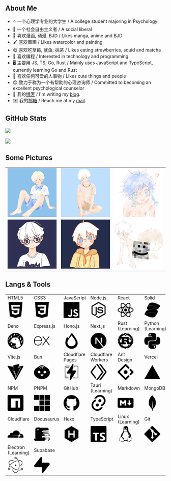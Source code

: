 ## About Me

- ⭐ 一个心理学专业的大学生 / A college student majoring in Psychology
- 🫡 一个社会自由主义者 / A social liberal
- 📖 喜欢漫画, 动漫, BJD / Likes manga, anime and BJD
- 🖌️ 喜欢画画 / Likes watercolor and painting
- 😋 喜欢吃草莓, 鱿鱼, 抹茶 / Likes eating strawberries, squid and matcha
- 🧠 喜欢编程 / Interested in technology and programming
- 🖥️ 主要用 JS, TS, Go, Rust / Mainly uses JavaScript and TypeScript, currently learning Go and Rust
- 🥰 喜欢任何可爱的人事物 / Likes cute things and people
- 😊 致力于称为一个有帮助的心理咨询师 / Committed to becoming an excellent psychological counselor
- 📖 我的[博客](https://blog.leafyee.xyz) / I'm writing my [blog](https://blog.leafyee.xyz).
- ✉️ 我的[邮箱](mailto://xiaoyezi@leafyee.xyz) / Reach me at my [mail](mailto://xiaoyezi@leafyee.xyz).

## GitHub Stats

![](https://github.leafyee.xyz/api?username=LeafYeeXYZ&show_icons=true&rank_icon=github&show=reviews,prs_merged,prs_merged_percentage)

![](https://github.leafyee.xyz/api/top-langs/?username=LeafYeeXYZ&size_weight=0.5&count_weight=0.5&langs_count=6)

## Some Pictures

<table>
  <tr>
    <td><img src="photos/5.png" width="200px"></td>
    <td><img src="photos/3.jpg" width="200px"></td>
    <td><img src="photos/4.jpg" width="200px"></td>
  </tr>
  <tr>
    <td><img src="photos/2.png" width="200px"></td>
    <td><img src="photos/1.png" width="200px"></td>
    <td><img src="photos/6.jpg" width="200px"></td>
  </tr>
</table>

## Langs & Tools
<table class="skills">
  <tr>
    <td>HTML5</td>
    <td>CSS3</td>
    <td>JavaScript</td>
    <td>Node.js</td>
    <td>React</td>
    <td>Solid</td>
    <td>Wails</td>
  </tr>
  <tr>
    <td><img src="icons/html5.svg" width="50px"></td>
    <td><img src="icons/css3.svg" width="50px"></td>
    <td><img src="icons/javascript.svg" width="50px"></td>
    <td><img src="icons/nodedotjs.svg" width="50px"></td>
    <td><img src="icons/react.svg" width="50px"></td>
    <td><img src="icons/solid.svg" width="50px"></td>
    <td><img src="icons/wails.svg" width="50px"></td>
  </tr>
  <tr>
    <td>Deno</td>
    <td>Express.js</td>
    <td>Hono.js</td>
    <td>Next.js</td>
    <td>Rust<br>(Learning)</td>
    <td>Python<br>(Learning)</td>
    <td>GoLang</td>
  </tr>
  <tr>
    <td><img src="icons/deno.svg" width="50px"></td>
    <td><img src="icons/express.svg" width="50px"></td>
    <td><img src="icons/hono.svg" width="50px"></td>
    <td><img src="icons/nextdotjs.svg" width="50px"></td>
    <td><img src="icons/rust.svg" width="50px"></td>
    <td><img src="icons/python.svg" width="50px"></td>
    <td><img src="icons/go.svg" width="50px"></td>
  </tr>
  <tr>
    <td>Vite.js</td>
    <td>Bun</td>
    <td>Cloudflare Pages</td>
    <td>Cloudflare Workers</td>
    <td>Ant Design</td>
    <td>Vercel</td>
    <td>Puppeteer</td>
  </tr>
  <tr>
    <td><img src="icons/vite.svg" width="50px"></td>
    <td><img src="icons/bun.svg" width="50px"></td>
    <td><img src="icons/cloudflarepages.svg" width="50px"></td>
    <td><img src="icons/cloudflareworkers.svg" width="50px"></td>
    <td><img src="icons/antdesign.svg" width="50px"></td>
    <td><img src="icons/vercel.svg" width="50px"></td>
    <td><img src="icons/puppeteer.svg" width="50px"></td>
  </tr>
  <tr>
    <td>NPM</td>
    <td>PNPM</td>
    <td>GitHub</td>
    <td>Tauri<br>(Learning)</td>
    <td>Markdown</td>
    <td>MongoDB</td>
    <td>Playwright</td>
  </tr>
  <tr>
    <td><img src="icons/npm.svg" width="50px"></td>
    <td><img src="icons/pnpm.svg" width="50px"></td>
    <td><img src="icons/github.svg" width="50px"></td>
    <td><img src="icons/tauri.svg" width="50px"></td>
    <td><img src="icons/markdown.svg" width="50px"></td>
    <td><img src="icons/mongodb.svg" width="50px"></td>
    <td><img src="icons/playwright.svg" width="50px"></td>
  </tr>
  <tr>
    <td>Cloudflare</td>
    <td>Docusaurus</td>
    <td>Hexo</td>
    <td>TypeScript</td>
    <td>Linux<br>(Learning)</td>
    <td>Git</td>
    <td>Tailwind CSS</td>
  </tr>
  <tr>
    <td><img src="icons/cloudflare.svg" width="50px"></td>
    <td><img src="icons/docusaurus.svg" width="50px"></td>
    <td><img src="icons/hexo.svg" width="50px"></td>
    <td><img src="icons/typescript.svg" width="50px"></td>
    <td><img src="icons/linux.svg" width="50px"></td>
    <td><img src="icons/git.svg" width="50px"></td>
    <td><img src="icons/tailwindcss.svg" width="50px"></td>
  </tr>
  <tr>
    <td>Electron<br>(Learning)</td>
    <td>Supabase</td>
  </tr>
  <tr>
    <td><img src="icons/electron.svg" width="50px"></td>
    <td><img src="icons/supabase.svg" width="50px"></td>
  </tr>
</table>
